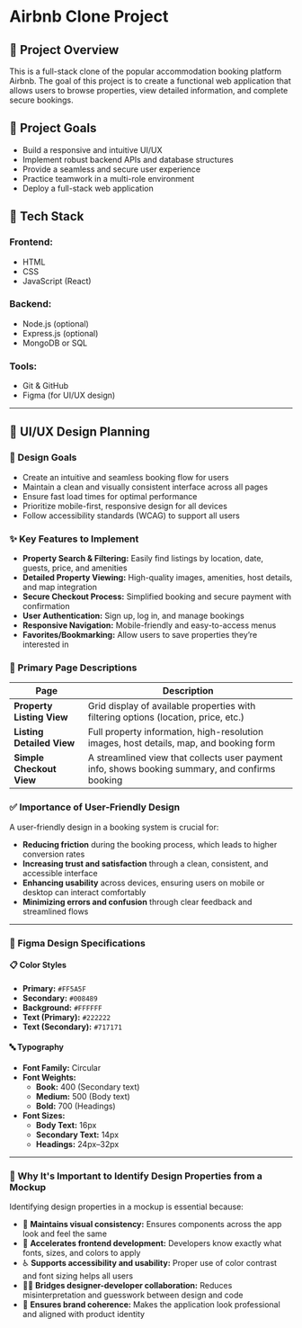 # Airbnb Clone Project

## 📌 Project Overview
This is a full-stack clone of the popular accommodation booking platform Airbnb. The goal of this project is to create a functional web application that allows users to browse properties, view detailed information, and complete secure bookings.

## 🎯 Project Goals
- Build a responsive and intuitive UI/UX
- Implement robust backend APIs and database structures
- Provide a seamless and secure user experience
- Practice teamwork in a multi-role environment
- Deploy a full-stack web application

## 🧰 Tech Stack
### Frontend:
- HTML
- CSS
- JavaScript (React)

### Backend:
- Node.js (optional)
- Express.js (optional)
- MongoDB or SQL

### Tools:
- Git & GitHub
- Figma (for UI/UX design)

---

## 📐 UI/UX Design Planning

### 🎯 Design Goals
- Create an intuitive and seamless booking flow for users  
- Maintain a clean and visually consistent interface across all pages  
- Ensure fast load times for optimal performance  
- Prioritize mobile-first, responsive design for all devices  
- Follow accessibility standards (WCAG) to support all users  

### ✨ Key Features to Implement
- **Property Search & Filtering:** Easily find listings by location, date, guests, price, and amenities  
- **Detailed Property Viewing:** High-quality images, amenities, host details, and map integration  
- **Secure Checkout Process:** Simplified booking and secure payment with confirmation  
- **User Authentication:** Sign up, log in, and manage bookings  
- **Responsive Navigation:** Mobile-friendly and easy-to-access menus  
- **Favorites/Bookmarking:** Allow users to save properties they’re interested in  

### 📄 Primary Page Descriptions

| **Page**                 | **Description**                                                                 |
|--------------------------|---------------------------------------------------------------------------------|
| **Property Listing View** | Grid display of available properties with filtering options (location, price, etc.) |
| **Listing Detailed View** | Full property information, high-resolution images, host details, map, and booking form |
| **Simple Checkout View**  | A streamlined view that collects user payment info, shows booking summary, and confirms booking |

### ✅ Importance of User-Friendly Design
A user-friendly design in a booking system is crucial for:

- **Reducing friction** during the booking process, which leads to higher conversion rates  
- **Increasing trust and satisfaction** through a clean, consistent, and accessible interface  
- **Enhancing usability** across devices, ensuring users on mobile or desktop can interact comfortably  
- **Minimizing errors and confusion** through clear feedback and streamlined flows  

---

### 🎨 Figma Design Specifications

#### 📋 Color Styles
- **Primary:** `#FF5A5F`  
- **Secondary:** `#008489`  
- **Background:** `#FFFFFF`  
- **Text (Primary):** `#222222`  
- **Text (Secondary):** `#717171`

#### 🔤 Typography
- **Font Family:** Circular  
- **Font Weights:**  
  - **Book:** 400 (Secondary text)  
  - **Medium:** 500 (Body text)  
  - **Bold:** 700 (Headings)  
- **Font Sizes:**  
  - **Body Text:** 16px  
  - **Secondary Text:** 14px  
  - **Headings:** 24px–32px  

---

### 🧠 Why It's Important to Identify Design Properties from a Mockup

Identifying design properties in a mockup is essential because:

- 🧩 **Maintains visual consistency:** Ensures components across the app look and feel the same  
- 📐 **Accelerates frontend development:** Developers know exactly what fonts, sizes, and colors to apply  
- ♿ **Supports accessibility and usability:** Proper use of color contrast and font sizing helps all users  
- 🧑‍🎨 **Bridges designer-developer collaboration:** Reduces misinterpretation and guesswork between design and code  
- 🚀 **Ensures brand coherence:** Makes the application look professional and aligned with product identity  
